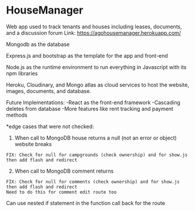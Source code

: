 # HouseManager
Web app used to track tenants and houses including leases, documents, and a discussion forum
Link: https://agohousemanager.herokuapp.com/

Mongodb as the database

Express.js and bootstrap as the template for the app and front-end

Node.js as the runtime environment to run everything in Javascript with its npm libraries

Heroku, Cloudinary, and Mongo atlas as cloud services to host the website, images, documents, and database.

Future Implementations:
-React as the front-end framework
-Cascading deletes from database
-More features like rent tracking and payment methods

*edge cases that were not checked:
  1. When call to MongoDB house returns a null (not an error or object) website breaks
    
    FIX: Check for null for campgrounds (check ownership) and for show.js then add flash and redirect
  2. When call to MongoDB comment returns 
    
    FIX: Check for null for comments (check ownership) and for show.js then add flash and redirect
    Need to do this for comment edit route too 

Can use nested if statement in the function call back for the route
